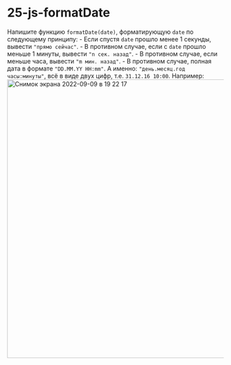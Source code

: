 # 25-js-formatDate
Напишите функцию `formatDate(date)`, форматирующую `date` по следующему принципу: 
    - Если спустя `date` прошло менее 1 секунды, вывести `"прямо сейчас"`.
    - В противном случае, если с `date` прошло меньше 1 минуты, вывести `"n сек. назад"`.
    - В противном случае, если меньше часа, вывести `"m мин. назад"`.
    - В противном случае, полная дата в формате `"DD.MM.YY HH:mm"`. А именно: `"день.месяц.год часы:минуты"`, всё в виде двух цифр, т.е. `31.12.16 10:00`.
      Например:
<img width="646" alt="Снимок экрана 2022-09-09 в 19 22 17" src="https://user-images.githubusercontent.com/102720237/189396482-37758b44-ebb8-4e3e-bff7-16f6fda4383c.png">
